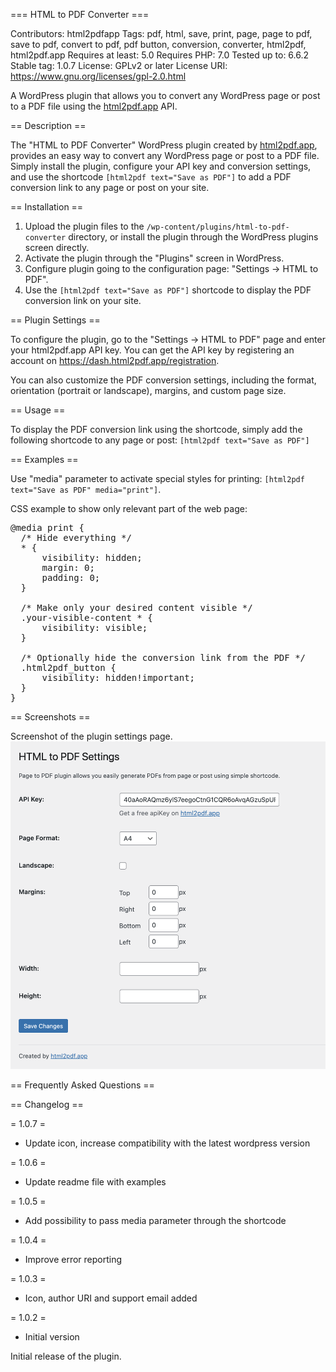 === HTML to PDF Converter ===

Contributors: html2pdfapp
Tags: pdf, html, save, print, page, page to pdf, save to pdf, convert to pdf, pdf button, conversion, converter, html2pdf, html2pdf.app
Requires at least: 5.0
Requires PHP: 7.0
Tested up to: 6.6.2
Stable tag: 1.0.7
License: GPLv2 or later
License URI: https://www.gnu.org/licenses/gpl-2.0.html

A WordPress plugin that allows you to convert any WordPress page or post to a PDF file using the [html2pdf.app](https://html2pdf.app) API.

== Description ==

The "HTML to PDF Converter" WordPress plugin created by [html2pdf.app](https://html2pdf.app), provides an easy way to convert any WordPress page or post to a PDF file. Simply install the plugin, configure your API key and conversion settings, and use the shortcode  `[html2pdf text="Save as PDF"]` to add a PDF conversion link to any page or post on your site.

== Installation ==

1. Upload the plugin files to the `/wp-content/plugins/html-to-pdf-converter` directory, or install the plugin through the WordPress plugins screen directly.
2. Activate the plugin through the "Plugins" screen in WordPress.
3. Configure plugin going to the configuration page: "Settings -> HTML to PDF".
4. Use the `[html2pdf text="Save as PDF"]` shortcode to display the PDF conversion link on your site.

== Plugin Settings ==

To configure the plugin, go to the "Settings -> HTML to PDF" page and enter your html2pdf.app API key. You can get the API key by registering an account on https://dash.html2pdf.app/registration.

You can also customize the PDF conversion settings, including the format, orientation (portrait or landscape), margins, and custom page size.

== Usage ==

To display the PDF conversion link using the shortcode, simply add the following shortcode to any page or post: `[html2pdf text="Save as PDF"]`

== Examples ==

Use "media" parameter to activate special styles for printing: `[html2pdf text="Save as PDF" media="print"]`.

CSS example to show only relevant part of the web page:

<pre>
@media print {
  /* Hide everything */
  * {
      visibility: hidden;
      margin: 0;
      padding: 0;
  }

  /* Make only your desired content visible */
  .your-visible-content * {
      visibility: visible;
  }

  /* Optionally hide the conversion link from the PDF */
  .html2pdf_button {
      visibility: hidden!important;
  }
}
</pre>

== Screenshots ==

Screenshot of the plugin settings page.
![HTML  to PDF converter](/assets/html-to-pdf-converter.png "HTML  to PDF converter")

== Frequently Asked Questions ==

== Changelog ==

= 1.0.7 =
* Update icon, increase compatibility with the latest wordpress version

= 1.0.6 =
* Update readme file with examples

= 1.0.5 =
* Add possibility to pass media parameter through the shortcode

= 1.0.4 =
* Improve error reporting

= 1.0.3 =
* Icon, author URI and support email added

= 1.0.2 =
* Initial version

Initial release of the plugin.
